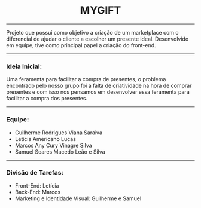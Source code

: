 <!DOCTYPE html>
<html>
  <head>
     <meta charset="UTF-8">
  </head>
  <body>
    <h1 align = "center">MYGIFT</h1>
    <hr>
    <p>Projeto que possui como objetivo a criação de um marketplace com o diferencial de ajudar o cliente a escolher um presente ideal. Desenvolvido em equipe, tive como principal papel a criação do front-end.</p>
    <hr>
    <h3>Ideia Inicial:</h3>
    <p>Uma feramenta para facilitar a compra de presentes, o problema encontrado pelo nosso grupo foi a falta de criatividade na hora de comprar presentes e com isso nos pensamos em desenvolver essa feramenta para facilitar a compra dos presentes.</p>
    <hr>
    <h3>Equipe:</h3>
    <ul>
      <li>Guilherme Rodrigues Viana Saraiva</li>
      <li>Letícia Americano Lucas</li>
      <li>Marcos Any Cury Vinagre Silva</li>
      <li>Samuel Soares Macedo Leão e Silva</li>
    </ul>
    <hr>
    <h3>Divisão de Tarefas:</h3>
    <ul>
      <li>Front-End: Letícia</li>
      <li>Back-End: Marcos</li>
      <li>Marketing e Identidade Visual: Guilherme e Samuel</li>
    </ul>
  </body>
